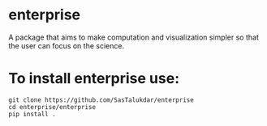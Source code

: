 # enterprise
A package that aims to make computation and visualization simpler so that the user can focus on the science.

# To install enterprise use:

    git clone https://github.com/SasTalukdar/enterprise
    cd enterprise/enterprise
    pip install .
